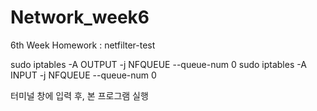 # Network_week6

6th Week Homework : netfilter-test

sudo iptables -A OUTPUT -j NFQUEUE --queue-num 0
sudo iptables -A INPUT -j NFQUEUE --queue-num 0

터미널 창에 입력 후, 본 프로그램 실행

